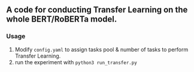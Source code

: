## A code for conducting Transfer Learning on the whole BERT/RoBERTa model.

### Usage

1. Modify `config.yaml` to assign tasks pool & number of tasks to perform Transfer Learning.
2. run the experiment with `python3 run_transfer.py`
